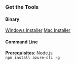 <div class="panel panel-primary hidden-sm">
	<div class="panel-heading">
		<h3 class="panel-title">Get the Tools</h3>
	</div>
	<div class="panel-body">	
		<h4>Binary</h4>
		<p>
			<a href="http://go.microsoft.com/?linkid=9811175&amp;clcid=0x409" class="btn btn-success">Windows Installer</a>
			<a href="http://go.microsoft.com/fwlink/?linkid=253471&amp;clcid=0x409" class="btn btn-success">Mac Installer</a>
		</p>
		<h4>Command Line</h4>
		<p>
			<div class="alert alert-info"><strong>Prerequisites</strong>: Node.js</div>
			<code>npm install azure-cli -g</code>
		</p>
	</div>
</div>